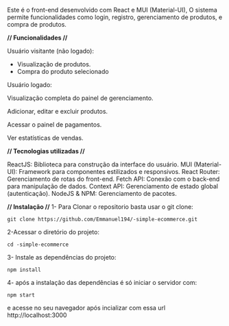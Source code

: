 Este é o front-end desenvolvido com React e MUI (Material-UI), O sistema permite funcionalidades como login, registro, gerenciamento de produtos, e compra de produtos.

**//  Funcionalidades //** 

Usuário visitante (não logado):

* Visualização de produtos.
* Compra do produto selecionado

Usuário logado:

Visualização completa do painel de gerenciamento.

Adicionar, editar e excluir produtos.

Acessar o painel de pagamentos.

Ver estatísticas de vendas.

**// Tecnologias utilizadas //** 

ReactJS: Biblioteca para construção da interface do usuário.
MUI (Material-UI): Framework para componentes estilizados e responsivos.
React Router: Gerenciamento de rotas do front-end.
Fetch API: Conexão com o back-end para manipulação de dados.
Context API: Gerenciamento de estado global (autenticação).
NodeJS & NPM: Gerenciamento de pacotes.

**// Instalação //** 
1- Para Clonar o repositorio basta usar o git clone:

``git clone https://github.com/Emmanuel194/-simple-ecommerce.git``

2-Acessar o diretório do projeto:

``cd -simple-ecommerce``

3- Instale as dependências do projeto:

``npm install``

4- após a instalação das dependências é só iniciar o servidor com:

``npm start``

e acesse no seu navegador após incializar com essa url http://localhost:3000



